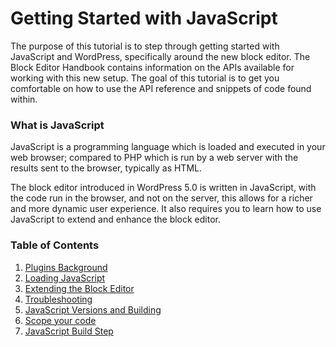 # Getting Started with JavaScript

The purpose of this tutorial is to step through getting started with JavaScript and WordPress, specifically around the new block editor. The Block Editor Handbook contains information on the APIs available for working with this new setup. The goal of this tutorial is to get you comfortable on how to use the API reference and snippets of code found within.

### What is JavaScript

JavaScript is a programming language which is loaded and executed in your web browser; compared to PHP which is run by a web server with the results sent to the browser, typically as HTML.

The block editor introduced in WordPress 5.0 is written in JavaScript, with the code run in the browser, and not on the server, this allows for a richer and more dynamic user experience. It also requires you to learn how to use JavaScript to extend and enhance the block editor.


### Table of Contents

1. [Plugins Background](plugins-background.md)
2. [Loading JavaScript](loading-javascript.md)
3. [Extending the Block Editor](extending-the-block-editor.md)
4. [Troubleshooting](troubleshooting.md)
5. [JavaScript Versions and Building](versions-and-building.md)
6. [Scope your code](scope-your-code.md)
7. [JavaScript Build Step](js-build-setup.md)

